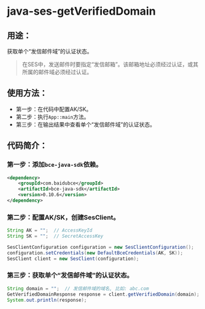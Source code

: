 # java-ses-getVerifiedDomain

## 用途：

获取单个“发信邮件域”的认证状态。

> 在SES中，发送邮件时要指定“发信邮箱”。该邮箱地址必须经过认证，或其所属的邮件域必须经过认证。

## 使用方法：

* 第一步：在代码中配置AK/SK。
* 第二步：执行`App::main`方法。
* 第三步：在输出结果中查看单个“发信邮件域”的认证状态。

## 代码简介：

### 第一步：添加`bce-java-sdk`依赖。

```xml
<dependency>
    <groupId>com.baidubce</groupId>
    <artifactId>bce-java-sdk</artifactId>
    <version>0.10.6</version>
</dependency>
```

### 第二步：配置AK/SK，创建SesClient。

```java
String AK = "";  // AccessKeyId
String SK = "";  // SecretAccessKey

SesClientConfiguration configuration = new SesClientConfiguration();
configuration.setCredentials(new DefaultBceCredentials(AK, SK));
SesClient client = new SesClient(configuration);
```

### 第三步：获取单个“发信邮件域”的认证状态。

```java
String domain = "";  // 发信邮件域的域名, 比如: abc.com
GetVerifiedDomainResponse response = client.getVerifiedDomain(domain);
System.out.println(response);
```
